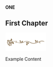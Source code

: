 #### ONE
## First Chapter
<p class="separator"><img src="Images/sep-small.png"/></p>

Example Content
